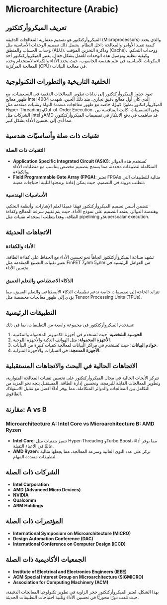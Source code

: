 # Microarchitecture (Arabic)

## تعريف الميكروأركتكتور

الميكروأركتكتور هو تصميم معمارية المعالجات الدقيقة (Microprocessors) والذي يحدد كيفية تنفيذ الأوامر والمعالجة داخل النظام. يشمل ذلك تصميم الوحدات الأساسية مثل وحدات الحساب والمنطق (ALU)، وذاكرة التخزين المؤقت (Cache)، ووحدات التحكم، وكيفية تنظيم وتوصيل هذه الوحدات للعمل بشكل فعال. يعتبر الميكروأركتكتور أحد المكونات الأساسية في علم هندسة الحاسوب، حيث يحدد الأداء والكفاءة لاستخدام وحدة المعالجة المركزية (CPU) في معالجة البيانات.

## الخلفية التاريخية والتطورات التكنولوجية

تعود جذور الميكروأركتكتور إلى بدايات تطوير المعالجات الدقيقة في السبعينيات، مع ظهور معالج Intel 4004 الذي كان أول معالج دقيق تجاري. منذ ذلك الحين، شهدت الميكروأركتكتور تطورًا كبيرًا، خاصة مع ظهور معالجات متعددة النواة وتقنيات متقدمة مثل Hyper-Threading وOut-of-Order Execution. وفي التسعينيات، كانت المنافسة بين الشركات مثل Intel وAMD قد ساهمت في دفع الابتكار في تصميمات الميكروأركتكتور، مما أدى إلى تحسين الأداء بشكل كبير.

## تقنيات ذات صلة وأساسيّات هندسية

### التقنيات ذات الصلة

- **Application Specific Integrated Circuit (ASIC)**: تُستخدم هذه الدوائر المتكاملة لتطبيقات محددة، مما يسمح بتصميم مخصص يتناسب مع متطلبات الأداء والكفاءة.
- **Field Programmable Gate Array (FPGA)**: تعتبر FPGAs مثالية للتطبيقات التي تتطلب مرونة في التصميم، حيث يمكن إعادة برمجتها لتلبية احتياجات معينة.

### الأساسيات الهندسية

تتضمن أسس تصميم الميكروأركتكتور فهمًا عميقًا لعلم الإشارات، وأنظمة التحكم، وهندسة الدوائر. يعتمد التصميم على نموذج الأداء، حيث يتم تقييم سرعة المعالج وكفاءة الطاقة، وهذا يتطلب استخدام تقنيات مثل pipelining وsuperscalar execution.

## الاتجاهات الحديثة

### الأداء والكفاءة

تشهد صناعة الميكروأركتكتور اتجاهاً نحو تحسين الأداء مع الحفاظ على كفاءة الطاقة. تعتبر تقنيات التصنيع المتقدمة مثل FinFET و7nm و5nm من العوامل الرئيسية في تحسين الأداء.

### الذكاء الاصطناعي والتعلم العميق

تتزايد الحاجة إلى تصميمات خاصة تدعم تطبيقات الذكاء الاصطناعي والتعلم العميق، مما يؤدي إلى ظهور معالجات مخصصة مثل Tensor Processing Units (TPUs).

## التطبيقات الرئيسية

تستخدم الميكروأركتكتور في مجموعة واسعة من التطبيقات، بما في ذلك:

1. **الحوسبة الشخصية**: حيث تُستخدم في أجهزة الكمبيوتر المحمولة والمكتبية.
2. **الأجهزة المحمولة**: مثل الهواتف الذكية والأجهزة اللوحية.
3. **خوادم البيانات**: حيث تُستخدم في مراكز البيانات لمعالجة كميات كبيرة من البيانات.
4. **الأجهزة المدمجة**: في السيارات والأجهزة المنزلية.

## الاتجاهات الحالية في البحث والاتجاهات المستقبلية

تتركز الأبحاث الحالية في مجال الميكروأركتكتور على تحسين تقنيات المعالجة المتوازية، وتطوير المعالجات القابلة للبرمجة، وتحسين إدارة الطاقة. المستقبل يتجه نحو المزيد من التكامل بين المعالجات والدوائر المتكاملة، مما يوفر أداءً أفضل مع تقليل الاستهلاك الطاقوي.

## مقارنة: A vs B

### Microarchitecture A: Intel Core vs Microarchitecture B: AMD Ryzen

- **Intel Core**: تتميز بتقنيات مثل Hyper-Threading وTurbo Boost، مما يوفر أداءً عاليًا في الأعباء الثقيلة.
- **AMD Ryzen**: تركز على عدد النوى العالية وسرعة المعالجة، مما يجعلها مثالية لتطبيقات متعددة المهام.

## الشركات ذات الصلة

- **Intel Corporation**
- **AMD (Advanced Micro Devices)**
- **NVIDIA**
- **Qualcomm**
- **ARM Holdings**

## المؤتمرات ذات الصلة

- **International Symposium on Microarchitecture (MICRO)**
- **Design Automation Conference (DAC)**
- **International Conference on Computer Design (ICCD)**

## الجمعيات الأكاديمية ذات الصلة

- **Institute of Electrical and Electronics Engineers (IEEE)**
- **ACM Special Interest Group on Microarchitecture (SIGMICRO)**
- **Association for Computing Machinery (ACM)**

بهذا الشكل، تُعتبر الميكروأركتكتور حجر الزاوية في تطوير تكنولوجيا المعالجات الدقيقة، حيث تلعب دورًا محوريًا في تحسين الأداء وتلبية احتياجات التطبيقات الحديثة.